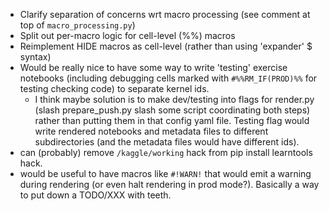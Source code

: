 - Clarify separation of concerns wrt macro processing (see comment at top of `macro_processing.py`)
- Split out per-macro logic for cell-level (%%) macros
- Reimplement HIDE macros as cell-level (rather than using 'expander' $ syntax)
- Would be really nice to have some way to write 'testing' exercise notebooks (including debugging cells marked with `#%%RM_IF(PROD)%%` for testing checking code) to separate kernel ids.
    - I think maybe solution is to make dev/testing into flags for render.py (slash prepare_push.py slash some script coordinating both steps) rather than putting them in that config yaml file. Testing flag would write rendered notebooks and metadata files to different subdirectories (and the metadata files would have different ids).
- can (probably) remove `/kaggle/working` hack from pip install learntools hack.
- would be useful to have macros like `#!WARN!` that would emit a warning during rendering (or even halt rendering in prod mode?). Basically a way to put down a TODO/XXX with teeth.

